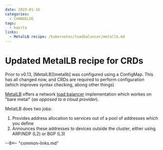 ```yaml
---
date: 2023-01-16
categories:
  - CHANGELOG
tags:
  - kavita
links:
  - MetalLB recipe: /kubernetes/loadbalancer/metallb.md
---
```


# Updated MetalLB recipe for CRDs

Prior to v0.13, [MetalLB][metallb] was configured using a ConfigMap. This has all changed now, and CRDs are required to perform configuration (which improves syntax checking, abong other things)

<!-- more -->

[MetalLB](https://metallb.universe.tf/) offers a network [load balancer](/kubernetes/loadbalancer/) implementation which workes on "bare metal" (*as opposed to a cloud provider*).

MetalLB does two jobs:

1. Provides address allocation to services out of a pool of addresses which you define
2. Announces these addresses to devices outside the cluster, either using ARP/NDP (L2) or BGP (L3)

--8<-- "common-links.md"